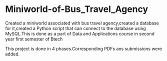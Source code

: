 # Miniworld-of-Bus_Travel_Agency
Created a miniworld associated with bus travel agency,created a database for it,created a Python script that can connect to the database using MySQL.This is done as a part of Data and Applications course in second year first semester of Btech

This project is done in 4 phases.Corresponding PDFs ans submissions were added.
